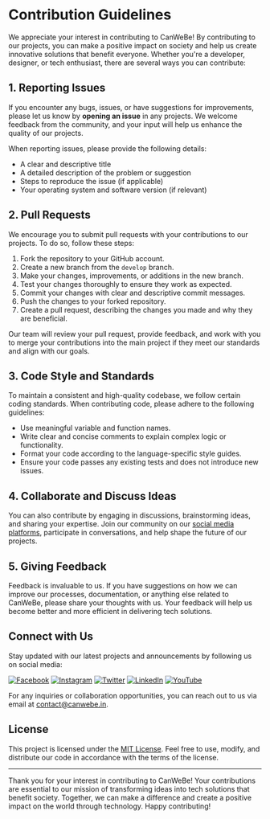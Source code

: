 # Contribution Guidelines

We appreciate your interest in contributing to CanWeBe! By contributing to our projects, you can make a positive impact on society and help us create innovative solutions that benefit everyone. Whether you're a developer, designer, or tech enthusiast, there are several ways you can contribute:

## 1. Reporting Issues

If you encounter any bugs, issues, or have suggestions for improvements, please let us know by **opening an issue** in any projects. We welcome feedback from the community, and your input will help us enhance the quality of our projects.

When reporting issues, please provide the following details:
- A clear and descriptive title
- A detailed description of the problem or suggestion
- Steps to reproduce the issue (if applicable)
- Your operating system and software version (if relevant)

## 2. Pull Requests

We encourage you to submit pull requests with your contributions to our projects. To do so, follow these steps:

1. Fork the repository to your GitHub account.
2. Create a new branch from the `develop` branch.
3. Make your changes, improvements, or additions in the new branch.
4. Test your changes thoroughly to ensure they work as expected.
5. Commit your changes with clear and descriptive commit messages.
6. Push the changes to your forked repository.
7. Create a pull request, describing the changes you made and why they are beneficial.

Our team will review your pull request, provide feedback, and work with you to merge your contributions into the main project if they meet our standards and align with our goals.

## 3. Code Style and Standards

To maintain a consistent and high-quality codebase, we follow certain coding standards. When contributing code, please adhere to the following guidelines:

- Use meaningful variable and function names.
- Write clear and concise comments to explain complex logic or functionality.
- Format your code according to the language-specific style guides.
- Ensure your code passes any existing tests and does not introduce new issues.

## 4. Collaborate and Discuss Ideas

You can also contribute by engaging in discussions, brainstorming ideas, and sharing your expertise. Join our community on our [social media platforms](#connect-with-us), participate in conversations, and help shape the future of our projects.

## 5. Giving Feedback

Feedback is invaluable to us. If you have suggestions on how we can improve our processes, documentation, or anything else related to CanWeBe, please share your thoughts with us. Your feedback will help us become better and more efficient in delivering tech solutions.

## Connect with Us

Stay updated with our latest projects and announcements by following us on social media:

[![Facebook](https://img.shields.io/badge/Facebook-1877F2?style=flat&logo=facebook&logoColor=white)](https://fb.canwebe.in)
[![Instagram](https://img.shields.io/badge/Instagram-E4405F?style=flat&logo=instagram&logoColor=white)](https://ig.canwebe.in)
[![Twitter](https://img.shields.io/badge/Twitter-1DA1F2?style=flat&logo=twitter&logoColor=white)](https://tw.canwebe.in)
[![LinkedIn](https://img.shields.io/badge/LinkedIn-0077B5?style=flat&logo=linkedin&logoColor=white)](https://li.canwebe.in)
[![YouTube](https://img.shields.io/badge/YouTube-FF0000?style=flat&logo=youtube&logoColor=white)](https://yt.canwebe.in)

For any inquiries or collaboration opportunities, you can reach out to us via email at [contact@canwebe.in](mailto:contact@canwebe.in).

## License

This project is licensed under the [MIT License](LICENSE). Feel free to use, modify, and distribute our code in accordance with the terms of the license.

---

Thank you for your interest in contributing to CanWeBe! Your contributions are essential to our mission of transforming ideas into tech solutions that benefit society. Together, we can make a difference and create a positive impact on the world through technology. Happy contributing!
